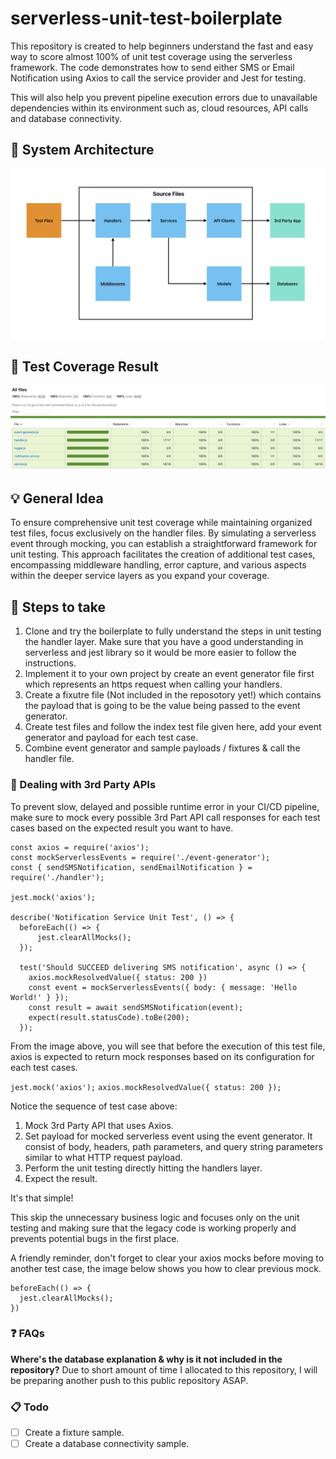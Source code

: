 # serverless-unit-test-boilerplate
This repository is created to help beginners understand the fast and easy way to score almost 100% of unit test coverage using the serverless framework. The code demonstrates how to send either SMS or Email Notification using Axios to call the service provider and Jest for testing.

This will also help you prevent pipeline execution errors due to unavailable dependencies within its environment such as, cloud resources, API calls and database connectivity.

## 🧱 System Architecture
![System Architecture](graphics/system-architecture-graphic.png)

## 🧪 Test Coverage Result
![Test Coverage Result](graphics/test-coverage-graphic.png)

## 💡 General Idea
To ensure comprehensive unit test coverage while maintaining organized test files, focus exclusively on the handler files. By simulating a serverless event through mocking, you can establish a straightforward framework for unit testing. This approach facilitates the creation of additional test cases, encompassing middleware handling, error capture, and various aspects within the deeper service layers as you expand your coverage.

## 👣 Steps to take
1. Clone and try the boilerplate to fully understand the steps in unit testing the handler layer. Make sure that you have a good understanding in serverless and jest library so it would be more easier to follow the instructions.
2. Implement it to your own project by create an event generator file first which represents an https request when calling your handlers.
3. Create a fixutre file (Not included in the reposotory yet!) which contains the payload that is going to be the value being passed to the event generator.
4. Create test files and follow the index test file given here, add your event generator and payload for each test case.
5. Combine event generator and sample payloads / fixtures & call the handler file.

### 🤝 Dealing with 3rd Party APIs
To prevent slow, delayed and possible runtime error in your CI/CD pipeline, make sure to mock every possible 3rd Part API call responses for each test cases based on the expected result you want to have.

```
const axios = require('axios');
const mockServerlessEvents = require('./event-generator');
const { sendSMSNotification, sendEmailNotification } = require('./handler');

jest.mock('axios');

describe('Notification Service Unit Test', () => {
  beforeEach(() => {
      jest.clearAllMocks();
  });

  test('Should SUCCEED delivering SMS notification', async () => {
    axios.mockResolvedValue({ status: 200 })
    const event = mockServerlessEvents({ body: { message: 'Hello World!' } });
    const result = await sendSMSNotification(event);
    expect(result.statusCode).toBe(200);
  });
```

From the image above, you will see that before the execution of this test file, axios is expected to return mock responses based on its configuration for each test cases.

```jest.mock('axios');```
```axios.mockResolvedValue({ status: 200 });```

Notice the sequence of test case above:
1. Mock 3rd Party API that uses Axios.
2. Set payload for mocked serverless event using the event generator. It consist of body, headers, path parameters, and query string parameters similar to what HTTP request payload.
3. Perform the unit testing directly hitting the handlers layer.
4. Expect the result.

It's that simple!

This skip the unnecessary business logic and focuses only on the unit testing and making sure that the legacy code is working properly and prevents potential bugs in the first place.

A friendly reminder, don't forget to clear your axios mocks before moving to another test case, the image below shows you how to clear previous mock.

```
beforeEach(() => {
  jest.clearAllMocks();
})
```

### ❓ FAQs
**Where's the database explanation & why is it not included in the repository?**
Due to short amount of time I allocated to this repository, I will be preparing another push to this public repository ASAP.

### 📋 Todo
- [ ] Create a fixture sample.
- [ ] Create a database connectivity sample.